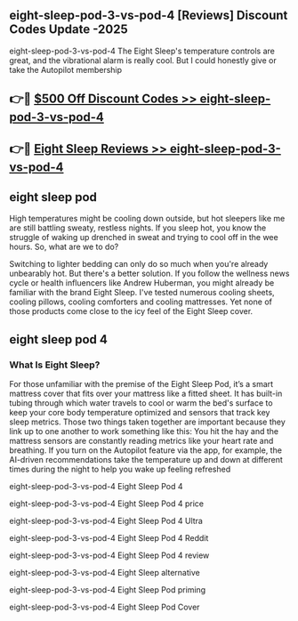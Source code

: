 ## eight-sleep-pod-3-vs-pod-4 [Reviews​] Discount Codes Update -2025

eight-sleep-pod-3-vs-pod-4 The Eight Sleep's temperature controls are great, and the vibrational alarm is really cool. But I could honestly give or take the Autopilot membership

## 👉🔴 [$500 Off Discount Codes >> eight-sleep-pod-3-vs-pod-4](http://download.freeplayer.one?title=eight-sleep-pod-3-vs-pod-4&ref=18-ES)

## 👉🔴 [Eight Sleep Reviews >> eight-sleep-pod-3-vs-pod-4](http://download.freeplayer.one?title=eight-sleep-pod-3-vs-pod-4&ref=18-ES)

## eight sleep pod

High temperatures might be cooling down outside, but hot sleepers like me are still battling sweaty, restless nights. If you sleep hot, you know the struggle of waking up drenched in sweat and trying to cool off in the wee hours. So, what are we to do?

Switching to lighter bedding can only do so much when you're already unbearably hot. But there's a better solution. If you follow the wellness news cycle or health influencers like Andrew Huberman, you might already be familiar with the brand Eight Sleep. I've tested numerous cooling sheets, cooling pillows, cooling comforters and cooling mattresses. Yet none of those products come close to the icy feel of the Eight Sleep cover.

## eight sleep pod 4

### What Is Eight Sleep?

For those unfamiliar with the premise of the Eight Sleep Pod, it’s a smart mattress cover that fits over your mattress like a fitted sheet. It has built-in tubing through which water travels to cool or warm the bed's surface to keep your core body temperature optimized and sensors that track key sleep metrics. Those two things taken together are important because they link up to one another to work something like this: You hit the hay and the mattress sensors are constantly reading metrics like your heart rate and breathing. If you turn on the Autopilot feature via the app, for example, the AI-driven recommendations take the temperature up and down at different times during the night to help you wake up feeling refreshed

eight-sleep-pod-3-vs-pod-4 Eight Sleep Pod 4

eight-sleep-pod-3-vs-pod-4 Eight Sleep Pod 4 price

eight-sleep-pod-3-vs-pod-4 Eight Sleep Pod 4 Ultra

eight-sleep-pod-3-vs-pod-4 Eight Sleep Pod 4 Reddit

eight-sleep-pod-3-vs-pod-4 Eight Sleep Pod 4 review

eight-sleep-pod-3-vs-pod-4 Eight Sleep alternative

eight-sleep-pod-3-vs-pod-4 Eight Sleep Pod priming

eight-sleep-pod-3-vs-pod-4 Eight Sleep Pod Cover